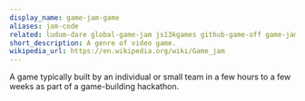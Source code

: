 ```yaml
---
display_name: game-jam-game
aliases: jam-code
related: ludum-dare global-game-jam js13kgames github-game-off game-jam
short_description: A genre of video game.
wikipedia_url: https://en.wikipedia.org/wiki/Game_jam
---
```

A game typically built by an individual or small team in a few hours to a few weeks as part of a game-building hackathon.